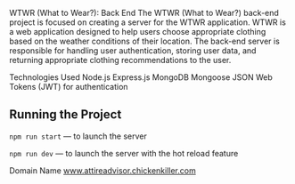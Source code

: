WTWR (What to Wear?): Back End
The WTWR (What to Wear?) back-end project is focused on creating a server for the WTWR application. WTWR is a web application designed to help users choose appropriate clothing based on the weather conditions of their location. The back-end server is responsible for handling user authentication, storing user data, and returning appropriate clothing recommendations to the user.

Technologies Used
Node.js
Express.js
MongoDB
Mongoose
JSON Web Tokens (JWT) for authentication


## Running the Project 

`npm run start` — to launch the server  

 

`npm run dev` — to launch the server with the hot reload feature 


Domain Name
www.attireadvisor.chickenkiller.com
